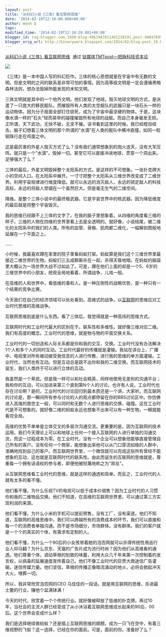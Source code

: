 ```yaml
---
layout: post
title: "从科幻小说《三体》看互联网思维"
date: '2014-02-19T12:10:00.000+08:00'
author: Wenh Q
tags:
modified_time: '2014-02-19T12:10:20.881+08:00'
blogger_id: tag:blogger.com,1999:blog-4961947611491238191.post-4804789558393558498
blogger_orig_url: http://binaryware.blogspot.com/2014/02/blog-post_19.html
---
```

[从科幻小说《三体》看互联网思维](http://www.tmtpost.com/93866.html)  通过
[钛媒体TMTpost—把脉科技资本论](http://www.tmtpost.com/)

![](https://images-blogger-opensocial.googleusercontent.com/gadgets/proxy?url=http%3A%2F%2Fwww.tmtpost.com%2Fwp-content%2Fuploads%2F2014%2F02%2F139273806372.jpg&container=blogger&gadget=a&rewriteMime=image%2F*)

《三体》是一本中国人写的科幻巨作。三体的核心思想就是在宇宙中有无数的文明。但是文明的之间的联系是非常可怕的事情。因为高等级文明是一定会遵循黑暗森林法则，想办法毁掉所能发现的未知文明。

三体文明就是其中的一个地外文明。他们发现了地球。毁灭地球文明的方式，是派遣了一只庞大的移民舰队。而摧毁所有人类的太空舰队的武器只是一块石头一样的运动物体。因为分子层面全部钉住锁死，成为了宇宙中最坚硬的物体。于是，这块像水滴一样的"石头"轻而易举的碰撞摧毁所有地球的战舰。而自己本身毫发无损。正所谓，天下武功，无快不破，无坚不摧。读书看到这里的时候。我已经瞠目结舌。脑子幻想着三体文明的那个所谓的"水滴"在人类的舰队中横冲直撞，如同一粒钢珠行走在鸡蛋之中。

这是最厉害的外星人毁灭方式了么？没有我们通常想象到的炮火连天，没有大军压阵。就只是一个"水滴"。毁掉一切。甚至它可以直接冲进地球，贯穿一个洞出来。足够强大了么？

三体的最后，外星文明毁掉整个太阳系的方式。是这样的不可想象。一张扑克牌大小的空间入口。在太阳系中展开。一寸寸把整个太阳系从三维世界改变成了二维世界。利用宇宙规律进行维度降低。就可以永远的消灭敌人，永远的锁定敌人的科技高标，永远的将敌人禁锢在一个虽然巨大。但是毫无生气的二维空间。

降维。是整个三体小说中的最终极武器。它是宇宙世界中的核武器。因为降低维度的最后就是将整个宇宙毁灭。

我的思维已经跟不上三体的文字了。在我的脑子里想象着。从四维的角度看三维的样子。三维的人物在四维的世界里看上去是全透明的。就好像，小说结尾，被二维化的太阳系中的我们的人类。所有的血管、骨骼、肌肉都二维化，一幅解剖图般地延展在一个平面之上。

……

小时候，我最喜欢蹲在家里的院子里看蚂蚁打架。蚂蚁算是我们这个三维世界里最接近二维世界的生物。蚂蚁们三五成群厮杀在一起，杀得天昏地暗。在蚂蚁的脑袋里大概认为一场世界大战不过如此了。可是，蹲在他们上面的却是一个5、6岁的三维世界中的小朋友，统观全局地看着，所谓战争，儿戏一般。

在高维的人和世界中，看低维的事和人。是一种压倒性的战略优势，是一种只有一个结果的竞争比赛。

今天我们在自己的经济领域可以处处看到。高维式的战争。以[互联网](http://www.tmtpost.com/tag/%E4%BA%92%E8%81%94%E7%BD%91)的思维应对工业时代思维的高维战争。

互联网思维到底是什么东西。看了三体后，我觉得就是一种高纬的思维方式。

互联网时代和工业时代最大的区别在于。联系性和多维性。就好像三维对应二维。我们有高度的概念。工业时代的思维，就是物与物的平面交换关系。

工业时代的一切创造和人际关系都是你和我的交互、交换。工业时代没有办法解决1个人和多个人的同时互动。工业时代最好的传播就是灌输。我站在讲台上、广播中、电视里对所有被动接受我信息的人进行传教，进行我的思维的单方面灌输。工业时代，当然也有互动。但是互动总是跳不出你和我的二维交换。而互联网技术的诞生，我们人类终于可以进行立体的互动。

我虽然是一个草民。但是我一样可以和社会精英，同样地使用无差别的沟通平台；我和你的互动，可以加进来第三个直到第N个人的讨论。也许有人说，工业时代也存在讨论啊？是的，工业时代的讨论回归到最本质还是一个讲，大家听。而互联网的讨论是，那一瞬间所有参与讨论的人的观点都停留在你的BBS讨论区中。你仿佛进入高维的救世主一般，可以同时和无数个人进行思维的交换、碰撞。这在工业时代是不可想象的。就好像二维的蚂蚁永远也想象不出来可以有一种生物，一眼就能看完全局。

高维的优势不单单是立体交叉的多层次沟通交流。更重要的是，因为互联网的技术运用。我们今天理论上可以和地球上任何一个接入互联网的人进行单独的沟通交流，而这一过程成本为零。在工业时代，没有一个企业可以想象他能够直接管理自己所有的客户。没有任何一个商家，能想象出来他可以从门口穿流如梭的人群中，准确地找到自己的客户。而互联网世界里，一个微信就可以完成这些所有曾经不能想象的互动，这也就是互联网时代的联系性。由此而诞生的互联网的思维就是，尊重每一个拥有话语权的参与者，即便他被轻蔑地称之为"屌丝"。

从互联网思维看工业时代的思维，就是这样的通透和简单。而反之，工业时代的人就有太多的看不懂。

他们看不懂，为什么乐视TV的电视可以低于成本价销售？因为工业时代的人习惯你和我的二维物品交换。他们不知道，在高维的互联网世界里。可以通过第三方实现利润的来源。

他们看不懂，为什么小米的手机可以提前预售，没有工厂，没有渠道。他们不知道，互联网的高维思维中，我们可以跨越所有的浪费成本的环节，我们可以直接和每一个的消费者单独沟通。而不是市场细分，市场群体。没有群体。我们的客户就是一个个的真实的个体，有需求有定制的人。

他们看不懂，为什么一个90后的小女孩带着她的泡否网就可以杀得传统性用品行业人仰马翻？为什么京东、天猫的广告片成为流行时尚？因为他们从高维看的通透。他们尊重个体，调动草根的别致的味蕾，利用大众几千年来第一次控制着的发言权，以病毒的延展速度宣传着自己。他们不像工业时代的巨贾大商迷信广告灌输，迷信传媒力量。他们坚信，草根的传播正像暗流涌动的地火，必将会掀起冲天大火，埋葬一切。

所以，我非常欣赏泡否网的CEO
马佳佳的一段话。就是用互联网的思维，杀进最土鳖的行业，赚他个盆满钵满！

今天的时代，欣赏着一个个传统行业。就好像被释放了低维的扑克牌。再过10年，当社会的主流人群已经变成了从小沐浴着互联网思维成长起来的90后、00后。这个世界会变成什么样？

我们是选择继续做蚂蚁？还是插上互联网思维的翅膀。成为一只飞在空中，有着三维视野的飞蚁？这一选择，已经在你的面前。可是，面前的你。准备好了么？
